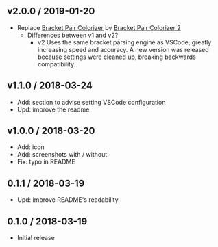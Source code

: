 ## v2.0.0 / 2019-01-20

* Replace [Bracket Pair Colorizer](https://marketplace.visualstudio.com/items?itemName=CoenraadS.bracket-pair-colorizer) by [Bracket Pair Colorizer 2](https://marketplace.visualstudio.com/items?itemName=CoenraadS.bracket-pair-colorizer-2)
    * Differences between v1 and v2?
        * v2 Uses the same bracket parsing engine as VSCode, greatly increasing speed and accuracy. A new version was released because settings were cleaned up, breaking backwards compatibility.



## v1.1.0 / 2018-03-24

- Add: section to advise setting VSCode configuration
- Upd: improve the readme

## v1.0.0 / 2018-03-20

- Add: icon
- Add: screenshots with / without
- Fix: typo in README

## 0.1.1 / 2018-03-19

- Upd: improve README's readability

## 0.1.0 / 2018-03-19

- Initial release
